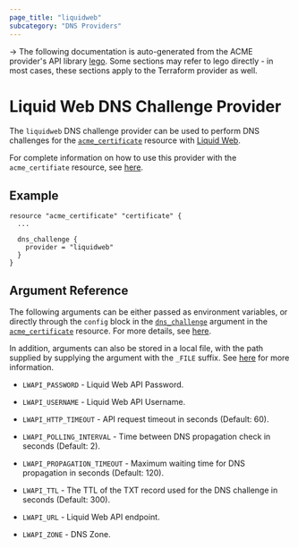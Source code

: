 ```yaml
---
page_title: "liquidweb"
subcategory: "DNS Providers"
---
```


-> The following documentation is auto-generated from the ACME
provider's API library [lego](https://go-acme.github.io/lego/).  Some
sections may refer to lego directly - in most cases, these sections
apply to the Terraform provider as well.

# Liquid Web DNS Challenge Provider

The `liquidweb` DNS challenge provider can be used to perform DNS challenges for
the [`acme_certificate`][resource-acme-certificate] resource with
[Liquid Web](https://liquidweb.com).

[resource-acme-certificate]: ../resources/certificate.md

For complete information on how to use this provider with the `acme_certifiate`
resource, see [here][resource-acme-certificate-dns-challenges].

[resource-acme-certificate-dns-challenges]: ../resources/certificate.md#using-dns-challenges

## Example

```hcl
resource "acme_certificate" "certificate" {
  ...

  dns_challenge {
    provider = "liquidweb"
  }
}
```
## Argument Reference

The following arguments can be either passed as environment variables, or
directly through the `config` block in the
[`dns_challenge`][resource-acme-certificate-dns-challenge-arg] argument in the
[`acme_certificate`][resource-acme-certificate] resource. For more details, see
[here][resource-acme-certificate-dns-challenges].

[resource-acme-certificate-dns-challenge-arg]: ../resources/certificate.md#dns_challenge

In addition, arguments can also be stored in a local file, with the path
supplied by supplying the argument with the `_FILE` suffix. See
[here][acme-certificate-file-arg-example] for more information.

[acme-certificate-file-arg-example]: ../resources/certificate.md#using-variable-files-for-provider-arguments

* `LWAPI_PASSWORD` - Liquid Web API Password.
* `LWAPI_USERNAME` - Liquid Web API Username.

* `LWAPI_HTTP_TIMEOUT` - API request timeout in seconds (Default: 60).
* `LWAPI_POLLING_INTERVAL` - Time between DNS propagation check in seconds (Default: 2).
* `LWAPI_PROPAGATION_TIMEOUT` - Maximum waiting time for DNS propagation in seconds (Default: 120).
* `LWAPI_TTL` - The TTL of the TXT record used for the DNS challenge in seconds (Default: 300).
* `LWAPI_URL` - Liquid Web API endpoint.
* `LWAPI_ZONE` - DNS Zone.


